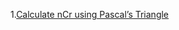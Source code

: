 1.[Calculate nCr using Pascal’s Triangle](https://www.geeksforgeeks.org/calculate-ncr-using-pascals-triangle/)

